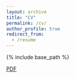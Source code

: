 ```yaml
---
layout: archive
title: "CV"
permalink: /cv/
author_profile: true
redirect_from:
  - /resume
---
```

{% include base_path %}

<a href="Resume.pdf" target="_blank">PDF</a>
